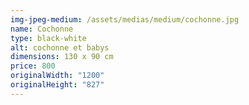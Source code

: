 ```yaml
---
img-jpeg-medium: /assets/medias/medium/cochonne.jpg
name: Cochonne
type: black-white
alt: cochonne et babys
dimensions: 130 x 90 cm
price: 800
originalWidth: "1200"
originalHeight: "827"
---
```

